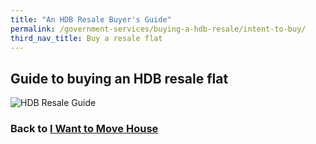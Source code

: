 ```yaml
---
title: "An HDB Resale Buyer's Guide"
permalink: /government-services/buying-a-hdb-resale/intent-to-buy/
third_nav_title: Buy a resale flat
---
```


## Guide to buying an HDB resale flat

![HDB Resale Guide](https://www.hdb.gov.sg/cs/infoweb/-/media/HDBContent/Images/CCG/hdb-resale-portal-buyers-infographic.jpg)


### Back to [I Want to Move House](/government-services/move-house/overview/)
